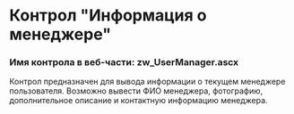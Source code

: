 ﻿---
description: 2.6.0.0
---
# Контрол "Информация о менеджере"
### Имя контрола в веб-части: zw_UserManager.ascx
Контрол предназначен для вывода информации о текущем менеджере пользователя.
Возможно вывести ФИО менеджера, фотографию, дополнительное описание и контактную информацию менеджера.
